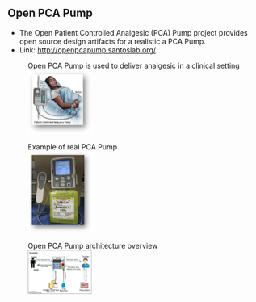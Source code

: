## Open PCA Pump

- The Open Patient Controlled Analgesic (PCA) Pump project provides open source design artifacts
for a realistic a PCA Pump. 
- Link: http://openpcapump.santoslab.org/

<figure>
<figcaption>Open PCA Pump is used to deliver analgesic in a clinical setting</figcaption>
  <img src="Imagem1.jpg" width=30%>
</figure>

<figure>
<figcaption>Example of real PCA Pump</figcaption>
  <img src="Imagem2.jpg" width=30%>
</figure>

<figure>
<figcaption>Open PCA Pump architecture overview</figcaption>
  <img src="Imagem3.jpg" width=30%>
</figure>
